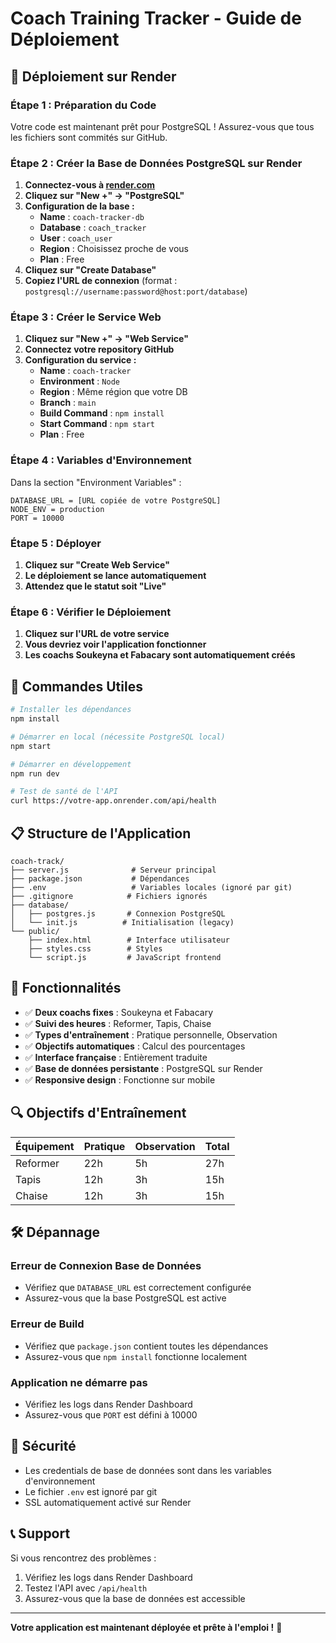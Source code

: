 # Coach Training Tracker - Guide de Déploiement

## 🚀 Déploiement sur Render

### Étape 1 : Préparation du Code

Votre code est maintenant prêt pour PostgreSQL ! Assurez-vous que tous les fichiers sont commités sur GitHub.

### Étape 2 : Créer la Base de Données PostgreSQL sur Render

1. **Connectez-vous à [render.com](https://render.com)**
2. **Cliquez sur "New +" → "PostgreSQL"**
3. **Configuration de la base :**
   - **Name** : `coach-tracker-db`
   - **Database** : `coach_tracker`
   - **User** : `coach_user`
   - **Region** : Choisissez proche de vous
   - **Plan** : Free
4. **Cliquez sur "Create Database"**
5. **Copiez l'URL de connexion** (format : `postgresql://username:password@host:port/database`)

### Étape 3 : Créer le Service Web

1. **Cliquez sur "New +" → "Web Service"**
2. **Connectez votre repository GitHub**
3. **Configuration du service :**
   - **Name** : `coach-tracker`
   - **Environment** : `Node`
   - **Region** : Même région que votre DB
   - **Branch** : `main`
   - **Build Command** : `npm install`
   - **Start Command** : `npm start`
   - **Plan** : Free

### Étape 4 : Variables d'Environnement

Dans la section "Environment Variables" :

```
DATABASE_URL = [URL copiée de votre PostgreSQL]
NODE_ENV = production
PORT = 10000
```

### Étape 5 : Déployer

1. **Cliquez sur "Create Web Service"**
2. **Le déploiement se lance automatiquement**
3. **Attendez que le statut soit "Live"**

### Étape 6 : Vérifier le Déploiement

1. **Cliquez sur l'URL de votre service**
2. **Vous devriez voir l'application fonctionner**
3. **Les coachs Soukeyna et Fabacary sont automatiquement créés**

## 🔧 Commandes Utiles

```bash
# Installer les dépendances
npm install

# Démarrer en local (nécessite PostgreSQL local)
npm start

# Démarrer en développement
npm run dev

# Test de santé de l'API
curl https://votre-app.onrender.com/api/health
```

## 📋 Structure de l'Application

```
coach-track/
├── server.js              # Serveur principal
├── package.json           # Dépendances
├── .env                   # Variables locales (ignoré par git)
├── .gitignore            # Fichiers ignorés
├── database/
│   ├── postgres.js       # Connexion PostgreSQL
│   └── init.js          # Initialisation (legacy)
└── public/
    ├── index.html        # Interface utilisateur
    ├── styles.css        # Styles
    └── script.js         # JavaScript frontend
```

## 🎯 Fonctionnalités

- ✅ **Deux coachs fixes** : Soukeyna et Fabacary
- ✅ **Suivi des heures** : Reformer, Tapis, Chaise
- ✅ **Types d'entraînement** : Pratique personnelle, Observation
- ✅ **Objectifs automatiques** : Calcul des pourcentages
- ✅ **Interface française** : Entièrement traduite
- ✅ **Base de données persistante** : PostgreSQL sur Render
- ✅ **Responsive design** : Fonctionne sur mobile

## 🔍 Objectifs d'Entraînement

| Équipement | Pratique | Observation | Total |
|------------|----------|-------------|--------|
| Reformer   | 22h      | 5h         | 27h    |
| Tapis      | 12h      | 3h         | 15h    |
| Chaise     | 12h      | 3h         | 15h    |

## 🛠️ Dépannage

### Erreur de Connexion Base de Données
- Vérifiez que `DATABASE_URL` est correctement configurée
- Assurez-vous que la base PostgreSQL est active

### Erreur de Build
- Vérifiez que `package.json` contient toutes les dépendances
- Assurez-vous que `npm install` fonctionne localement

### Application ne démarre pas
- Vérifiez les logs dans Render Dashboard
- Assurez-vous que `PORT` est défini à 10000

## 🔐 Sécurité

- Les credentials de base de données sont dans les variables d'environnement
- Le fichier `.env` est ignoré par git
- SSL automatiquement activé sur Render

## 📞 Support

Si vous rencontrez des problèmes :
1. Vérifiez les logs dans Render Dashboard
2. Testez l'API avec `/api/health`
3. Assurez-vous que la base de données est accessible

---

**Votre application est maintenant déployée et prête à l'emploi !** 🎉
